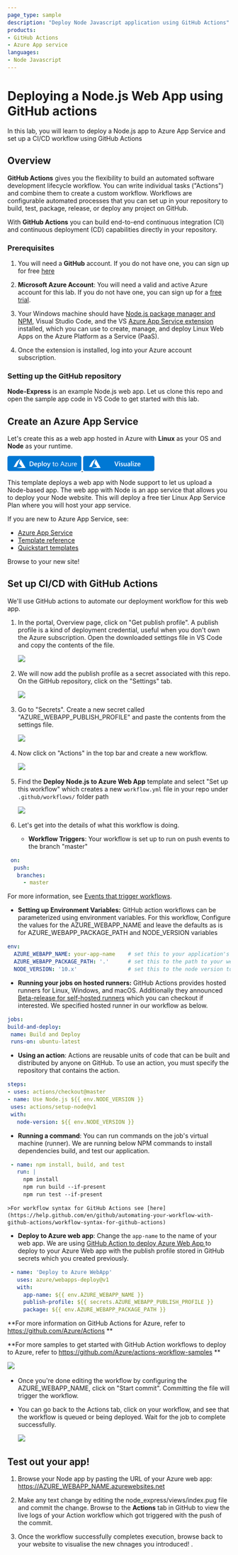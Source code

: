 ```yaml
---
page_type: sample
description: "Deploy Node Javascript application using GitHub Actions"
products:
- GitHub Actions
- Azure App service
languages:
- Node Javascript
---
```


# Deploying a Node.js Web App using GitHub actions

In this lab, you will learn to deploy a Node.js app to Azure App Service and set up a CI/CD workflow using GitHub Actions

## Overview

**GitHub Actions** gives you the flexibility to build an automated software development lifecycle workflow. You can write individual tasks ("Actions") and combine them to create a custom workflow. Workflows are configurable automated processes that you can set up in your repository to build, test, package, release, or deploy any project on GitHub.

With **GitHub Actions** you can build end-to-end continuous integration (CI) and continuous deployment (CD) capabilities directly in your repository. 

### Prerequisites

1. You will need a **GitHub** account. If you do not have one, you can sign up for free [here](https://github.com/join)

1. **Microsoft Azure Account**: You will need a valid and active Azure account for this lab. If you do not have one, you can sign up for a [free trial](https://azure.microsoft.com/en-us/free/).

1. Your Windows machine should have [Node.js package manager and NPM](https://nodejs.org/en/download), Visual Studio Code, and the VS [Azure App Service extension](vscode:extension/ms-azuretools.vscode-azureappservice) installed, which you can use to create, manage, and deploy Linux Web Apps on the Azure Platform as a Service (PaaS). 

1. Once the extension is installed, log into your Azure account subscription.


### Setting up the GitHub repository

**Node-Express** is an example Node.js web app. Let us clone this repo and open the sample app code in VS Code to get started with this lab.

## Create an Azure App Service

Let's create this as a web app hosted in Azure with **Linux** as your OS and **Node** as your runtime. 

<a href="https://portal.azure.com/#create/Microsoft.Template/uri/https%3A%2F%2Fraw.githubusercontent.com%2FAzure%2Fazure-quickstart-templates%2Fmaster%2F101-webapp-linux-node%2Fazuredeploy.json" target="_blank">
    <img src="https://raw.githubusercontent.com/Azure/azure-quickstart-templates/master/1-CONTRIBUTION-GUIDE/images/deploytoazure.png"/>
</a>
<a href="http://armviz.io/#/?load=https%3A%2F%2Fraw.githubusercontent.com%2FAzure%2Fazure-quickstart-templates%2Fmaster%2F101-webapp-linux-node%2Fazuredeploy.json" target="_blank">
    <img src="https://raw.githubusercontent.com/Azure/azure-quickstart-templates/master/1-CONTRIBUTION-GUIDE/images/visualizebutton.png"/>
</a>

This template deploys a web app with Node support to let us upload a Node-based app. The web app with Node is an app service that allows you to deploy your Node website. This will deploy a free tier Linux App Service Plan where you will host your app service.

If you are new to Azure App Service, see:

- [Azure App Service](https://azure.microsoft.com/services/app-service/web/)
- [Template reference](https://docs.microsoft.com/azure/templates/microsoft.web/allversions)
- [Quickstart templates](https://azure.microsoft.com/resources/templates/?resourceType=Microsoft.Compute&pageNumber=1&sort=Popular&term=web+apps)

Browse to your new site! 

## Set up CI/CD with GitHub Actions 

We'll use GitHub actions to automate our deployment workflow for this web app. 

1. In the portal, Overview page, click on "Get publish profile". A publish profile is a kind of deployment credential, useful when you don't own the Azure subscription. Open the downloaded settings file in VS Code and copy the contents of the file.

   ![](https://github.com/Azure/actions-workflow-samples/blob/master/assets/images/get-publish-profile.png)


1. We will now add the publish profile as a secret associated with this repo. On the GitHub repository, click on the "Settings" tab.

   ![](https://github.com/Azure/actions-workflow-samples/blob/master/assets/images/github-settings.png)


1. Go to "Secrets". Create a new secret called "AZURE_WEBAPP_PUBLISH_PROFILE" and paste the contents from the settings file.

   ![](https://github.com/Azure/actions-workflow-samples/blob/master/assets/images/create-secret.png)


1. Now click on "Actions" in the top bar and create a new workflow. 

   ![](https://github.com/Azure/actions-workflow-samples/blob/master/assets/images/new-action.png)


1. Find the **Deploy Node.js to Azure Web App** template and select "Set up this workflow" which creates a new `workflow.yml` file in your repo under `.github/workflows/` folder path

   ![](https://github.com/Azure/actions-workflow-samples/blob/master/assets/images/node-action.png)


1. Let's get into the details of what this workflow is doing.

   - **Workflow Triggers**: Your workflow is set up to run on push events to the branch "master"
     
 ```yaml
  on:
   push:
    branches:
      - master

  ```

   For more information, see [Events that trigger workflows](https://help.github.com/articles/events-that-trigger-workflows).
     
   - **Setting up Environment Variables:** GitHub action workflows can be parameterized using environment variables. For this workflow, Configure the values for the AZURE_WEBAPP_NAME and leave the defaults as is for AZURE_WEBAPP_PACKAGE_PATH and NODE_VERSION variables     

```yaml
env:
  AZURE_WEBAPP_NAME: your-app-name    # set this to your application's name
  AZURE_WEBAPP_PACKAGE_PATH: '.'      # set this to the path to your web app project, defaults to the repository root
  NODE_VERSION: '10.x'                # set this to the node version to use
```
   
   - **Running your jobs on hosted runners:** GitHub Actions provides hosted runners for Linux, Windows, and macOS. Additionally they announced [Beta-release for self-hosted runners](https://github.blog/2019-11-05-self-hosted-runners-for-github-actions-is-now-in-beta/) which you can checkout if interested.
   We specified hosted runner in our workflow as below. 

 ```yaml
jobs:
build-and-deploy:
  name: Build and Deploy
  runs-on: ubuntu-latest
```
   
   - **Using an action**: Actions are reusable units of code that can be built and distributed by anyone on GitHub. To use an action, you must specify the repository that contains the action.
      
  ```yaml
 steps:
 - uses: actions/checkout@master
 - name: Use Node.js ${{ env.NODE_VERSION }}
   uses: actions/setup-node@v1
   with:
     node-version: ${{ env.NODE_VERSION }}

  ```

   - **Running a command**: You can run commands on the job's virtual machine (runner). We are running below NPM commands to install dependencies build, and test our application.

```yaml
 - name: npm install, build, and test
   run: |
     npm install
     npm run build --if-present
     npm run test --if-present

 ```

    >For workflow syntax for GitHub Actions see [here](https://help.github.com/en/github/automating-your-workflow-with-github-actions/workflow-syntax-for-github-actions)

- **Deploy to Azure web app**: Change the `app-name` to the name of your web app. We are using [GitHub Action to deploy Azure Web App ](https://github.com/Azure/webapps-deploy)to deploy to your Azure Web app with the publish profile stored in GitHub secrets which you created previously.

```yaml
 - name: 'Deploy to Azure WebApp'
   uses: azure/webapps-deploy@v1
   with: 
     app-name: ${{ env.AZURE_WEBAPP_NAME }}
     publish-profile: ${{ secrets.AZURE_WEBAPP_PUBLISH_PROFILE }}
     package: ${{ env.AZURE_WEBAPP_PACKAGE_PATH }}

```
   **For more information on GitHub Actions for Azure, refer to https://github.com/Azure/Actions **

   **For more samples to get started with GitHub Action workflows to deploy to Azure, refer to https://github.com/Azure/actions-workflow-samples **

   ![](https://github.com/Azure/actions-workflow-samples/blob/master/assets/images/add-yaml.png)

- Once you're done editing the workflow by configuring the AZURE_WEBAPP_NAME, click on "Start commit". Committing the file will trigger the workflow.

- You can go back to the Actions tab, click on your workflow, and see that the workflow is queued or being deployed. Wait for the job to complete successfully.

   ![](https://github.com/Azure/actions-workflow-samples/blob/master/assets/images/workflow-complete.png)

## Test out your app!

1. Browse your Node app by pasting the URL of your Azure web app: https://AZURE_WEBAPP_NAME.azurewebsites.net

1. Make any text change by editing the node_express/views/index.pug file and commit the change. Browse to the **Actions** tab in GitHub to view the live logs of your Action workflow which got triggered with the push of the commit.

1.  Once the workflow successfully completes execution, browse back to your website to visualise the new chnages you introduced!
.